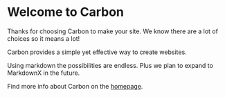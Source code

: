 # Welcome to Carbon

Thanks for choosing Carbon to make your site. We know there are a lot of choices so it means a lot!

Carbon provides a simple yet effective way to create websites.

Using markdown the possibilities are endless. Plus we plan to expand to MarkdownX in the future.

Find more info about Carbon on the [homepage](https://carbon.toggled.tech).
